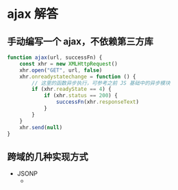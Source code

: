 # ajax 解答

## 手动编写一个 ajax，不依赖第三方库

```js
function ajax(url, successFn) {
    const xhr = new XMLHttpRequest()
    xhr.open("GET", url, false)
    xhr.onreadystatechange = function () {
        // 这里的函数异步执行，可参考之前 JS 基础中的异步模块
        if (xhr.readyState == 4) {
            if (xhr.status == 200) {
                successFn(xhr.responseText)
            }
        }
    }
    xhr.send(null)
}
```

## 跨域的几种实现方式

- JSONP
    - <script>可绕过跨域限制
    - 服务器可以任意动态拼接数据返回
    - 所以<script>就可以获得跨域的数据，只要服务端愿意返回
- 服务器端设置 http header（CORS）
    - 完全是通过服务端来进行配置
